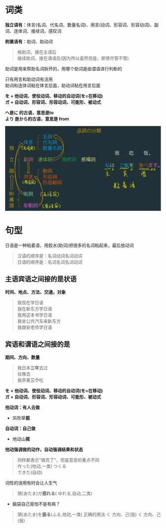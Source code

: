 # 词类

**独立语有**：体言(名词、代名词、数量名词)、用言(动词、形容词、形容动词)、副词、连体词、接续词，感叹词

**附属语有**：助词、助动词

>格助词，接在主语后  
>接续助词，接在谓语后(因为所以虽然但是，即使尽管不管)
>

助词是用来帮助名词拆开的，用哪个助词是由谓语进行判断的


 只有用言和助动词有活用       
 助词和连体词粘在体言后面，助动词粘在用言后面

**を + 他动词、使役动词、移动的自动词(を=在移动)**  
**ガ + 自动词、形容词、形容动词、可能形、被动式**

**ヘ是に 的古语，意思是to**  
**より 是から的古语，意思是 from**  

 ![词类](../img/品詞の分類.jpg)  

# 句型

日语是一种粘着语，用胶水(助词)把很多的名词粘起来，最后放动词

> 汉语的顺序是：名词动词名词动词  
> 日语的顺序是：名词名词名词动词

## 主语宾语之间接的是状语

**时间、地点、方法、交通，对象**

> 我现在学日语  
> 我在新东方学日语  
> 我用这本书学日语  
> 我坐公共汽车来新东方  
> 我跟安老师学日语


## 宾语和谓语之间接的是

**期间、方向、数量**

> 我日本**三年**去过  
> 往哪去  
>我苹果**三个**吃


**を + 他动词、使役动词、移动的自动词(を=在移动)**  
**ガ + 自动词、形容词、形容动词、可能形、被动式**


**他动词：有人去做**
 - 风吹草**振**
 
**自动词：自己做**
- 地动山**摇**

**他动强调做的动作，自动强调结果和状态**

> 同样都表示"做完了"，但是意思的重点不同  
> 作った(他动,一类)  つくる   
> できた(自动)  


词性的误用有时会让人生气
> 頭(あたま)ガ**揺れる**( ゆれる,自动,二类)   
- 脑袋自己晃怕不是有病？

> 頭(あたま)を**振る**(ふる,他动,一类) 正确的用法
く 方向、己(我)    く 方向、己(我)    
